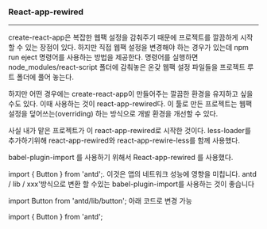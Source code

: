 ### React-app-rewired
---
create-react-app은 복잡한 웹팩 설정을 감춰주기 때문에 프로젝트를 깔끔하게 시작할 수 있는 장점이 있다. 하지만 직접 웹팩 설정을 변경해야 하는 경우가 있는데 npm run eject 명령어를 사용하는 방법을 제공한다. 명령어를 실행하면 node_modules/react-script 폴더에 감춰놓은 온갖 웹팩 설정 파일들을 프로젝트 루트 폴더에 풀어 놓는다.

하지만 어떤 경우에는 create-react-app이 만들어주는 깔끔한 환경을 유지하고 싶을 수도 있다. 이때 사용하는 것이 react-app-rewired다. 이 툴로 만든 프로젝트는 웹팩 설정을 덮어쓰는(overriding) 하는 방식으로 개발 환경을 개선할 수 있다.

사실 내가 맡은 프로젝트가 이 react-app-rewired로 시작한 것이다. less-loader를 추가하기위해 react-app-rewired와 react-app-rewire-less를 함께 사용했다.

babel-plugin-import 를 사용하기 위해서
React-app-rewired 를 사용했다.

import { Button } from 'antd';.
 이것은 앱의 네트워크 성능에 영향을 미칩니다.
antd / lib / xxx'방식으로 변환 할 수있는 babel-plugin-import를 사용하는 것이 좋습니다

import Button from 'antd/lib/button';
아래 코드로 변경 가능

import { Button } from 'antd';


